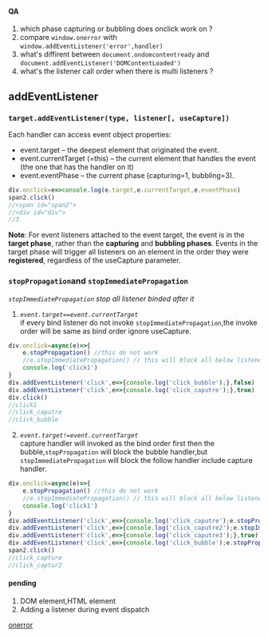 #### QA
1. which phase capturing or bubbling does onclick work on ?  
2. compare `window.onerror` with `window.addEventListener('error',handler)`
3. what's diffirent between `document.ondomcontentready` and `document.addEventListener('DOMContentLoaded')`
4. what's the listener call order when there is multi listeners ?
## addEventListener  

### `target.addEventListener(type, listener[, useCapture])`

Each handler can access event object properties:

+ event.target – the deepest element that originated the event.
+ event.currentTarget (=this) – the current element that handles the event (the one that has the handler on it)
+ event.eventPhase – the current phase (capturing=1, bubbling=3).  
```js
div.onclick=e=>console.log(e.target,e.currentTarget,e.eventPhase)
span2.click()
//<span id="span2">
//<div id="div">
//3
```
**Note**: For event listeners attached to the event target, the event is in the **target phase**, rather than the **capturing** and **bubbling phases**. Events in the target phase will trigger all listeners on an element in the order they were **registered**, regardless of the useCapture parameter.


### `stopPropagation`and `stopImmediatePropagation`  
*`stopImmediatePropagation` stop all listener binded after it*  
1. *`event.target==event.currentTarget`*  
if every bind listener do not invoke `stopImmediatePropagation`,the invoke order will be same as bind order ignore useCapture.
```js
div.onclick=async(e)=>{
    e.stopPropagation() //this do not work
    //e.stopImmediatePropagation() // this will block all below listeners
    console.log('click1')
}
div.addEventListener('click',e=>{console.log('click_bubble');},false)
div.addEventListener('click',e=>{console.log('click_caputre');},true)
div.click()
//click1
//click_caputre
//click_bubble
```
2. *`event.target!=event.currentTarget`*  
capture handler will invoked as the bind order first then the bubble,`stopPropagation` will block the bubble handler,but  `stopImmediatePropagation` will block the follow handler include capture handler.
```js
div.onclick=async(e)=>{
    e.stopPropagation() //this do not work
    //e.stopImmediatePropagation() // this will block all below listener
    console.log('click1')
}
div.addEventListener('click',e=>{console.log('click_caputre');e.stopPropagation();},true)
div.addEventListener('click',e=>{console.log('click_caputre2');e.stopImmediatePropagation()},true)
div.addEventListener('click',e=>{console.log('click_caputre3');},true)
div.addEventListener('click',e=>{console.log('click_bubble');e.stopPropagation();},false)
span2.click()
//click_capture
//click_captur2
```

#### pending
1. DOM element,HTML element  
2. Adding a listener during event dispatch  



 [onerror](https://developer.mozilla.org/en-US/docs/Web/API/GlobalEventHandlers/onerror)